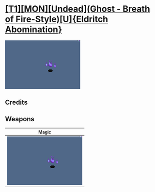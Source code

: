 # [\[T1\]\[MON\]\[Undead\]\(Ghost - Breath of Fire-Style\)\[U\]{Eldritch Abomination}](./)

<img src="./6.%20Magic/Magic_000.png" alt="[T1][MON][Undead](Ghost - Breath of Fire-Style)[U]{Eldritch Abomination} standing" />

## Credits



## Weapons


|Magic |
|  :---: |
| <img alt="Magic animation" src="./6.%20Magic/Magic.gif" /> |
